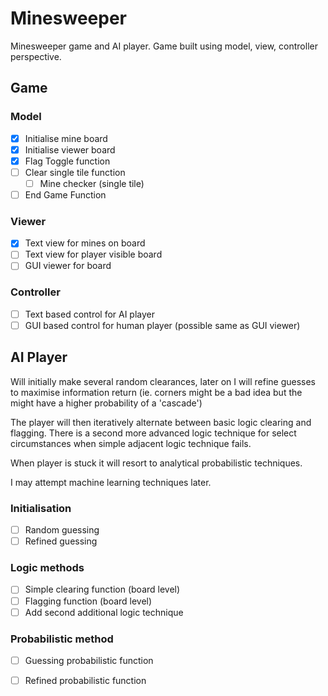 # Minesweeper
Minesweeper game and AI player. Game built using model, view, controller perspective. 

## Game

### Model
- [X] Initialise mine board
- [X] Initialise viewer board
- [X] Flag Toggle function
- [ ] Clear single tile function
  - [ ] Mine checker (single tile)
- [ ] End Game Function

### Viewer 
- [X] Text view for mines on board
- [ ] Text view for player visible board 
- [ ] GUI viewer for board

### Controller
- [ ] Text based control for AI player
- [ ] GUI based control for human player (possible same as GUI viewer)

## AI Player
Will initially make several random clearances, later on I will refine guesses to maximise information return (ie. corners might be a bad idea but the might have a higher probability of a 'cascade')

The player will then iteratively alternate between basic logic clearing and flagging.
There is a second more advanced logic technique for select circumstances when simple adjacent logic technique fails. 

When player is stuck it will resort to analytical probabilistic techniques.

I may attempt machine learning techniques later.

### Initialisation
- [ ] Random guessing
- [ ] Refined guessing

### Logic methods
- [ ] Simple clearing function (board level)
- [ ] Flagging function (board level)
- [ ] Add second additional logic technique

### Probabilistic method
- [ ] Guessing probabilistic function
- [ ] Refined probabilistic function


